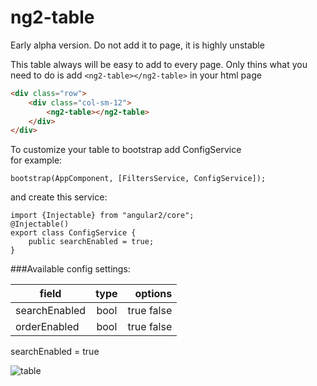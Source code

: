 # ng2-table
Early alpha version. Do not add it to page, it is highly unstable


This table always will be easy to add to every page.
Only thins what you need to do is add `<ng2-table></ng2-table>` in your html page
```html
<div class="row">
    <div class="col-sm-12">
        <ng2-table></ng2-table>
    </div>
</div>
```

To customize your table to bootstrap add ConfigService <br>
for example:
```
bootstrap(AppComponent, [FiltersService, ConfigService]);
```
and create this service:
```
import {Injectable} from "angular2/core";
@Injectable()
export class ConfigService {
    public searchEnabled = true;
}
```

###Available config settings:

| field    |      type      |  options |
|----------|:-------------:|------:|
| searchEnabled | bool | true false |
| orderEnabled | bool | true false |

searchEnabled = true

![table](http://i.imgur.com/ya2Woj3.png "table")